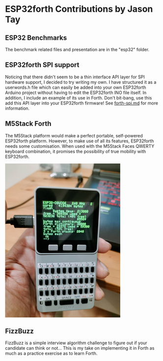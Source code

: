 # ESP32forth Contributions by Jason Tay

## ESP32 Benchmarks
The benchmark related files and presentation are in the "esp32" folder.

## ESP32forth SPI support
Noticing that there didn't seem to be a thin interface API layer for SPI hardware support, I decided to try writing my own. I have structured it
as a userwords.h file which can easily be added into your own ESP32forth Arduino project without having to edit the ESP32forth INO file itself.
In addition, I include an example of its use in Forth. Don't bit-bang, use this add this API layer into your ESP32forth firmware! See [forth-spi.md](https://github.com/Esp32forth-org/jasontay/blob/main/forth-spi.md) for more information.

## M5Stack Forth
The M5Stack platform would make a perfect portable, self-powered ESP32forth platform. However, to make use of all its features, ESP32forth needs 
some customisation. When used with the M5Stack Faces QWERTY keyboard combination, it promises the possibility of true mobility with ESP32forth.

![M5Stack running ESP32forth](images/M5-QWERTY.png)

## FizzBuzz
FizzBuzz is a simple interview algorithm challenge to figure out if your candidate can think or not... This is my take on implementing it in Forth as 
much as a practice exercise as to learn Forth.
